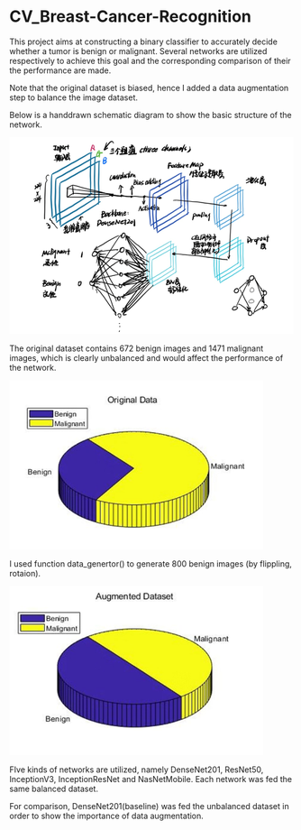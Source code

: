 # CV_Breast-Cancer-Recognition
This project aims at constructing a binary classifier to accurately decide whether a tumor is benign or malignant.
Several networks are utilized respectively to achieve this goal and the corresponding comparison of their the performance are made.

Note that the original dataset is biased, hence I added a data augmentation step to balance the image dataset.

Below is a handdrawn schematic diagram to show the basic structure of the network.

![image](https://github.com/jerilynliu/CV_Breast-Cancer-Recognition/blob/master/Images/network_structure.png)

The original dataset contains 672 benign images and 1471 malignant images, which is clearly unbalanced and would affect the performance of the network.

<p align =“center”><img width="450" height="300" src="https://github.com/jerilynliu/CV_Breast-Cancer-Recognition/blob/master/Images/oridata.png"/></ p>

I used function data_genertor() to generate 800 benign images (by flippling, rotaion).

<p align =“center”><img width="450" height="300" src="https://github.com/jerilynliu/CV_Breast-Cancer-Recognition/blob/master/Images/augmented_data.png"/></ p>



FIve kinds of networks are utilized, namely DenseNet201, ResNet50, InceptionV3, InceptionResNet and NasNetMobile. Each network was fed the same balanced dataset. 

For comparison, DenseNet201(baseline) was fed the unbalanced dataset in order to show the importance of data augmentation.


